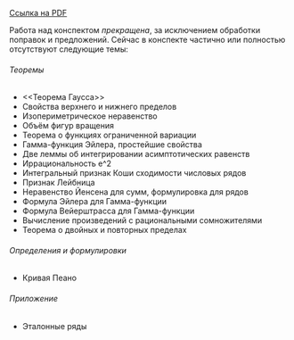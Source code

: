 [Ссылка на PDF](https://github.com/verfassungsgedenktag/kpk/blob/main/main.pdf)

Работа над конспектом _прекращена_, за исключением обработки поправок и предложений. Сейчас в конспекте частично или полностью отсутствуют следующие темы:
###### Теоремы
- <<Теорема Гаусса>>
- Свойства верхнего и нижнего пределов
- Изопериметрическое неравенство
- Объём фигур вращения
- Теорема о функциях ограниченной вариации
- Гамма-функция Эйлера, простейшие свойства
- Две леммы об интегрировании асимптотических равенств
- Иррациональность e^2
- Интегральный признак Коши сходимости числовых рядов
- Признак Лейбница
- Неравенство Йенсена для сумм, формулировка для рядов
- Формула Эйлера для Гамма-функции
- Формула Вейерштрасса для Гамма-функции
- Вычисление произведений с рациональными сомножителями
- Теорема о двойных и повторных пределах
###### Определения и формулировки
- Кривая Пеано
###### Приложение
- Эталонные ряды
